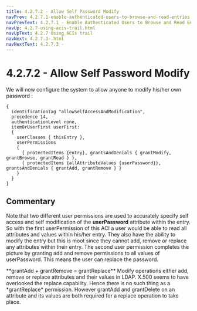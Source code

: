 ```yaml
---
title: 4.2.7.2 - Allow Self Password Modify
navPrev: 4.2.7.1-enable-authenticated-users-to-browse-and-read-entries.html
navPrevText: 4.2.7.1 - Enable Authenticated Users to Browse and Read Entries
navUp: 4.2.7-using-acis-trail.html
navUpText: 4.2.7 Using ACIs trail
navNext: 4.2.7.3-.html
navNextText: 4.2.7.3 - 
---
```


# 4.2.7.2 - Allow Self Password Modify

We will  now configure the system to allow anyone to modify his/her own password :

    
    {
      identificationTag "allowSelfAccessAndModification",
      precedence 14,
      authenticationLevel none,
      itemOrUserFirst userFirst: 
      {
        userClasses { thisEntry },
        userPermissions 
        { 
          { protectedItems {entry}, grantsAndDenials { grantModify, grantBrowse, grantRead } },
          { protectedItems {allAttributeValues {userPassword}}, grantsAndDenials { grantAdd, grantRemove } }
        } 
      } 
    }

## Commentary

Note that two different user permissions are used to accurately specify self access and self modification of the **userPassword** attribute within the entry.  So with the first userPermission of this ACI a user would be able to read all attributes and values within his/her entry.  They also have the ability to modify the entry but this is moot since they cannot add, remove or replace any attributes within their entry.  The second user permission completes the picture by granting add and remove permissions to all values of userPassword.  This means the user can replace the password.

<DIV class="warning" markdown="1">
**grantAdd + grantRemove = grantReplace**
Modify operations either add, remove or replace attributes and their values in LDAP.  X.500 seems to have overlooked the replace capability.  Hence there is no such thing as a *grantReplace* permission.  However grantAdd and grantDelete on an attribute and its values are both required for a replace operation to take place. 
</DIV>

